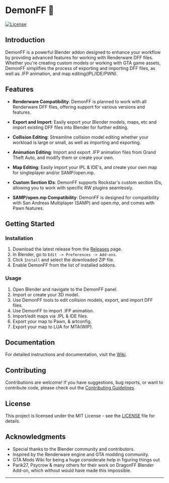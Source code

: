 # DemonFF 👹

[![License](https://img.shields.io/badge/license-MIT-blue.svg)](LICENSE)

## Introduction

DemonFF is a powerful Blender addon designed to enhance your workflow by providing advanced features for working with Renderware DFF files. Whether you're creating custom models or working with GTA game assets, DemonFF simplifies the process of exporting and importing DFF files, as well as .IFP animation, and map editing(IPL/IDE/PWN).



## Features

- **Renderware Compatibility**: DemonFF is planned to work with all Renderware DFF files, offering support for various versions and features.

- **Export and Import**: Easily export your Blender models, maps, etc and import existing DFF files into Blender for further editing.

- **Collision Editing**: Streamline collision model editing whether your workload is large or small, as well as importing and exporting.

- **Animation Editing**: Import and export .IFP animation files from Grand Theft Auto, and modify them or create your own.

- **Map Editing**: Easily import your IPL & IDE's, and create your own map for singleplayer and/or SAMP/open.mp.

- **Custom Section IDs**: DemonFF supports Rockstar's custom section IDs, allowing you to work with specific RW plugins seamlessly.

- **SAMP/open.mp Compatibility**: DemonFF is designed for compatibility with San Andreas Multiplayer (SAMP) and open.mp, and comes with Pawn features.

## Getting Started

### Installation

1. Download the latest release from the [Releases](https://github.com/spicybung/DemonFF/releases) page.
2. In Blender, go to `Edit -> Preferences -> Add-ons`.
3. Click `Install` and select the downloaded ZIP file.
4. Enable DemonFF from the list of installed addons.

### Usage

1. Open Blender and navigate to the DemonFF panel.
2. Import or create your 3D model.
3. Use DemonFF tools to edit collision models, export, and import DFF files.
4. Use DemonFF to import .IFP animation.
5. Import/edit maps via .IPL & IDE files.
6. Export your map to Pawn, & artconfig.
7. Export your map to LUA for MTA(WIP).

## Documentation

For detailed instructions and documentation, visit the [Wiki](https://github.com/spicybung/DemonFF/wiki).

## Contributing

Contributions are welcome! If you have suggestions, bug reports, or want to contribute code, please check out the [Contributing Guidelines](CONTRIBUTING.md).

## License

This project is licensed under the MIT License - see the [LICENSE](LICENSE) file for details.

## Acknowledgments

- Special thanks to the Blender community and contributors.
- Inspired by the Renderware engine and GTA modding community.
- GTA Mods Wiki for being a huge considerate help in figuring things out
- Parik27, Psycrow & many others for their work on DragonFF Blender Add-on, which without would have made this impossible.


---

